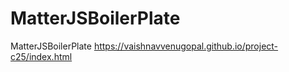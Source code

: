 # MatterJSBoilerPlate
MatterJSBoilerPlate
https://vaishnavvenugopal.github.io/project-c25/index.html
